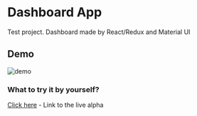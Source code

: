 # Dashboard App

Test project. Dashboard made by React/Redux and Material UI

## Demo

![demo](https://imgur.com/afkQfNt.gif)

### What to try it by yourself?

[Click here](https://nikulio-dashboard.herokuapp.com) - Link to the live alpha
